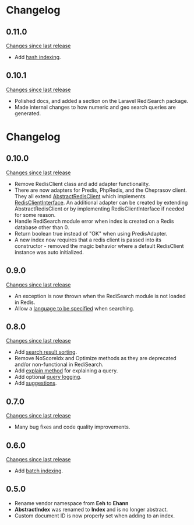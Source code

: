 # Changelog

## 0.11.0

[Changes since last release](https://github.com/ethanhann/redisearch-php/compare/0.10.1...0.11.0)

* Add [hash indexing](indexing.md#indexing-from-a-hash).

## 0.10.1

[Changes since last release](https://github.com/ethanhann/redisearch-php/compare/0.10.0...0.10.1)

* Polished docs, and added a section on the Laravel RediSearch package.
* Made internal changes to how numeric and geo search queries are generated. 

# Changelog

## 0.10.0

[Changes since last release](https://github.com/ethanhann/redisearch-php/compare/0.9.0...0.10.0)

* Remove RedisClient class and add adapter functionality.
* There are now adapters for Predis, PhpRedis, and the Cheprasov client. They all extend [AbstractRedisClient](https://github.com/ethanhann/redisearch-php/blob/master/src/Redis/AbstractRedisClient.php) which implements [RedisClientInterface](https://github.com/ethanhann/redisearch-php/blob/master/src/Redis/RedisClientInterface.php). An additional adapter can be created by extending AbstractRedisClient or by implementing RedisClientInterface if needed for some reason. 
* Handle RediSearch module error when index is created on a Redis database other than 0.
* Return boolean true instead of "OK" when using PredisAdapter.
* A new index now requires that a redis client is passed into its constructor - removed the magic behavior where a default RedisClient instance was auto initialized.

## 0.9.0

[Changes since last release](https://github.com/ethanhann/redisearch-php/compare/0.8.0...0.9.0)

* An exception is now thrown when the RediSearch module is not loaded in Redis.
* Allow a [language to be specified](searching.md#setting-a-language) when searching.

## 0.8.0

[Changes since last release](https://github.com/ethanhann/redisearch-php/compare/0.7.0...0.8.0)

* Add [search result sorting](searching.md#sorting-results).
* Remove NoScoreIdx and Optimize methods as they are deprecated and/or non-functional in RediSearch.
* Add [explain method](searching.md#explaining-a-query) for explaining a query.
* Add optional [query logging](searching.md#logging-queries).
* Add [suggestions](suggesting.md).

## 0.7.0

[Changes since last release](https://github.com/ethanhann/redisearch-php/compare/0.6.0...0.7.0)

* Many bug fixes and code quality improvements.

## 0.6.0

[Changes since last release](https://github.com/ethanhann/redisearch-php/compare/0.5.0...0.6.0)

* Add [batch indexing](indexing.md#batch-indexing).

## 0.5.0

* Rename vendor namespace from **Eeh** to **Ehann**
* **AbstractIndex** was renamed to **Index** and is no longer abstract.
* Custom document ID is now properly set when adding to an index.

